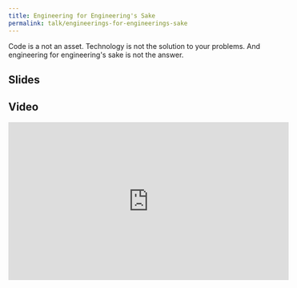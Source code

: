 ```yaml
---
title: Engineering for Engineering's Sake
permalink: talk/engineerings-for-engineerings-sake
---
```


Code is a not an asset. Technology is not the solution to your problems. And engineering for engineering's sake is not the answer.

## Slides

<script async class="speakerdeck-embed" data-id="94e5ec1d53904d8390c1e699e7531bec" data-ratio="1.77777777777778" src="//speakerdeck.com/assets/embed.js"></script>

## Video

<iframe width="560" height="315" src="https://www.youtube.com/embed/MPin0znE8N8" frameborder="0" allowfullscreen></iframe>
